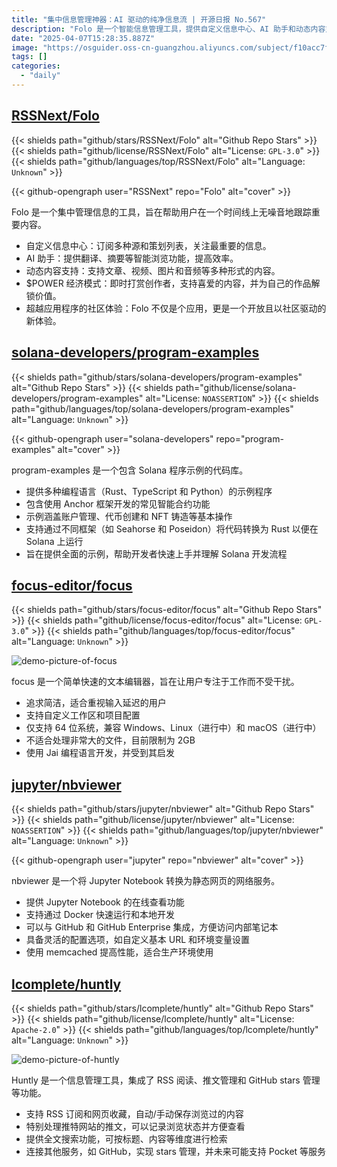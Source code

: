 ```yaml
---
title: "集中信息管理神器：AI 驱动的纯净信息流 | 开源日报 No.567"
description: "Folo 是一个智能信息管理工具，提供自定义信息中心、AI 助手和动态内容支持，通过$POWER 经济模式连接创作者和用户，打造社区驱动的开放体验。"
date: "2025-04-07T15:28:35.887Z"
image: "https://osguider.oss-cn-guangzhou.aliyuncs.com/subject/f10acc7feb5e52c9d314e4ba6503b512.png"
tags: []
categories:
  - "daily"
---
```


## [RSSNext/Folo](https://github.com/RSSNext/Folo)

{{< shields path="github/stars/RSSNext/Folo" alt="Github Repo Stars" >}} {{< shields path="github/license/RSSNext/Folo" alt="License: `GPL-3.0`" >}} {{< shields path="github/languages/top/RSSNext/Folo" alt="Language: `Unknown`" >}}

{{< github-opengraph user="RSSNext" repo="Folo" alt="cover" >}}

Folo 是一个集中管理信息的工具，旨在帮助用户在一个时间线上无噪音地跟踪重要内容。

- 自定义信息中心：订阅多种源和策划列表，关注最重要的信息。
- AI 助手：提供翻译、摘要等智能浏览功能，提高效率。
- 动态内容支持：支持文章、视频、图片和音频等多种形式的内容。
- $POWER 经济模式：即时打赏创作者，支持喜爱的内容，并为自己的作品解锁价值。
- 超越应用程序的社区体验：Folo 不仅是个应用，更是一个开放且以社区驱动的新体验。
  
## [solana-developers/program-examples](https://github.com/solana-developers/program-examples)

{{< shields path="github/stars/solana-developers/program-examples" alt="Github Repo Stars" >}} {{< shields path="github/license/solana-developers/program-examples" alt="License: `NOASSERTION`" >}} {{< shields path="github/languages/top/solana-developers/program-examples" alt="Language: `Unknown`" >}}

{{< github-opengraph user="solana-developers" repo="program-examples" alt="cover" >}}

program-examples 是一个包含 Solana 程序示例的代码库。

- 提供多种编程语言（Rust、TypeScript 和 Python）的示例程序
- 包含使用 Anchor 框架开发的常见智能合约功能
- 示例涵盖账户管理、代币创建和 NFT 铸造等基本操作
- 支持通过不同框架（如 Seahorse 和 Poseidon）将代码转换为 Rust 以便在 Solana 上运行
- 旨在提供全面的示例，帮助开发者快速上手并理解 Solana 开发流程
  
## [focus-editor/focus](https://github.com/focus-editor/focus)

{{< shields path="github/stars/focus-editor/focus" alt="Github Repo Stars" >}} {{< shields path="github/license/focus-editor/focus" alt="License: `GPL-3.0`" >}} {{< shields path="github/languages/top/focus-editor/focus" alt="Language: `Unknown`" >}}

![demo-picture-of-focus](https://static.osguider.com/subject/github/focus-editor/focus/44b0d7b23e12b714a06b69bfc36a3e36.gif)

focus 是一个简单快速的文本编辑器，旨在让用户专注于工作而不受干扰。

- 追求简洁，适合重视输入延迟的用户
- 支持自定义工作区和项目配置
- 仅支持 64 位系统，兼容 Windows、Linux（进行中）和 macOS（进行中）
- 不适合处理非常大的文件，目前限制为 2GB
- 使用 Jai 编程语言开发，并受到其启发
  
## [jupyter/nbviewer](https://github.com/jupyter/nbviewer)

{{< shields path="github/stars/jupyter/nbviewer" alt="Github Repo Stars" >}} {{< shields path="github/license/jupyter/nbviewer" alt="License: `NOASSERTION`" >}} {{< shields path="github/languages/top/jupyter/nbviewer" alt="Language: `Unknown`" >}}

{{< github-opengraph user="jupyter" repo="nbviewer" alt="cover" >}}

nbviewer 是一个将 Jupyter Notebook 转换为静态网页的网络服务。

- 提供 Jupyter Notebook 的在线查看功能
- 支持通过 Docker 快速运行和本地开发
- 可以与 GitHub 和 GitHub Enterprise 集成，方便访问内部笔记本
- 具备灵活的配置选项，如自定义基本 URL 和环境变量设置
- 使用 memcached 提高性能，适合生产环境使用
  
## [lcomplete/huntly](https://github.com/lcomplete/huntly)

{{< shields path="github/stars/lcomplete/huntly" alt="Github Repo Stars" >}} {{< shields path="github/license/lcomplete/huntly" alt="License: `Apache-2.0`" >}} {{< shields path="github/languages/top/lcomplete/huntly" alt="Language: `Unknown`" >}}

![demo-picture-of-huntly](https://static.osguider.com/subject/github/lcomplete/huntly/424565011453f7fabbe691434cba30bf.png)

Huntly 是一个信息管理工具，集成了 RSS 阅读、推文管理和 GitHub stars 管理等功能。

- 支持 RSS 订阅和网页收藏，自动/手动保存浏览过的内容
- 特别处理推特网站的推文，可以记录浏览状态并方便查看
- 提供全文搜索功能，可按标题、内容等维度进行检索
- 连接其他服务，如 GitHub，实现 stars 管理，并未来可能支持 Pocket 等服务
  
